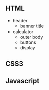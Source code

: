 ## HTML
* header
  * banner title
* calculator
  * outer body
  * buttons
  * display

## CSS3

## Javascript
